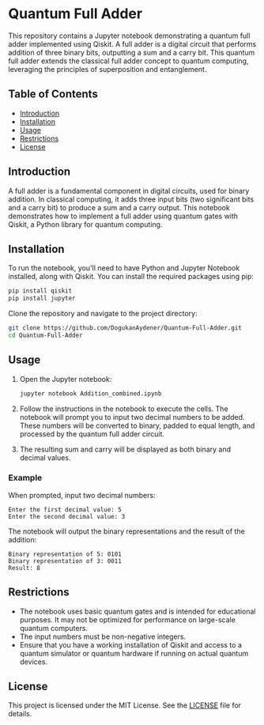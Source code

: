 # Quantum Full Adder

This repository contains a Jupyter notebook demonstrating a quantum full adder implemented using Qiskit. A full adder is a digital circuit that performs addition of three binary bits, outputting a sum and a carry bit. This quantum full adder extends the classical full adder concept to quantum computing, leveraging the principles of superposition and entanglement.

## Table of Contents

- [Introduction](#introduction)
- [Installation](#installation)
- [Usage](#usage)
- [Restrictions](#restrictions)
- [License](#license)

## Introduction

A full adder is a fundamental component in digital circuits, used for binary addition. In classical computing, it adds three input bits (two significant bits and a carry bit) to produce a sum and a carry output. This notebook demonstrates how to implement a full adder using quantum gates with Qiskit, a Python library for quantum computing.

## Installation

To run the notebook, you'll need to have Python and Jupyter Notebook installed, along with Qiskit. You can install the required packages using pip:

```bash
pip install qiskit
pip install jupyter
```

Clone the repository and navigate to the project directory:

```bash
git clone https://github.com/DogukanAydener/Quantum-Full-Adder.git
cd Quantum-Full-Adder
```

## Usage

1. Open the Jupyter notebook:

    ```bash
    jupyter notebook Addition_combined.ipynb
    ```

2. Follow the instructions in the notebook to execute the cells. The notebook will prompt you to input two decimal numbers to be added. These numbers will be converted to binary, padded to equal length, and processed by the quantum full adder circuit.

3. The resulting sum and carry will be displayed as both binary and decimal values.

### Example

When prompted, input two decimal numbers:

```
Enter the first decimal value: 5
Enter the second decimal value: 3
```

The notebook will output the binary representations and the result of the addition:

```
Binary representation of 5: 0101
Binary representation of 3: 0011
Result: 8
```

## Restrictions

- The notebook uses basic quantum gates and is intended for educational purposes. It may not be optimized for performance on large-scale quantum computers.
- The input numbers must be non-negative integers.
- Ensure that you have a working installation of Qiskit and access to a quantum simulator or quantum hardware if running on actual quantum devices.

## License

This project is licensed under the MIT License. See the [LICENSE](LICENSE) file for details.
